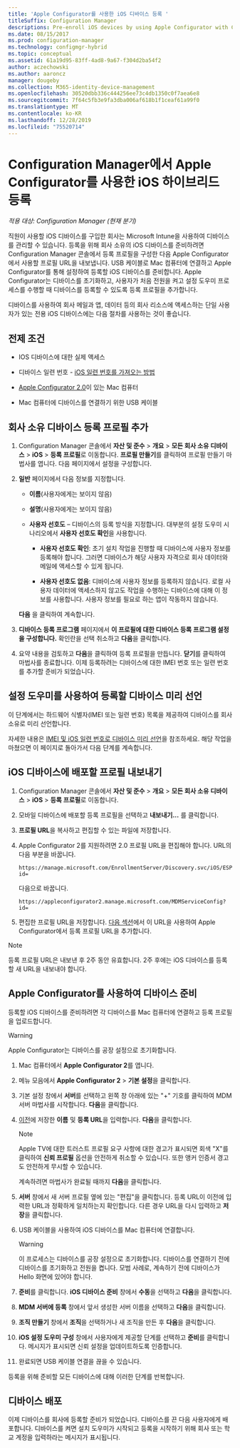 ```yaml
---
title: 'Apple Configurator를 사용한 iOS 디바이스 등록 '
titleSuffix: Configuration Manager
descriptions: Pre-enroll iOS devices by using Apple Configurator with Configuration Manager.
ms.date: 08/15/2017
ms.prod: configuration-manager
ms.technology: configmgr-hybrid
ms.topic: conceptual
ms.assetid: 61a19d95-83ff-4ad8-9a67-f304d2ba54f2
author: aczechowski
ms.author: aaroncz
manager: dougeby
ms.collection: M365-identity-device-management
ms.openlocfilehash: 30520dbb336c444256ee73c4db1350c0f7aea6e8
ms.sourcegitcommit: 7f64c5fb3e9fa3dba006af618b1f1ceaf61a99f0
ms.translationtype: MT
ms.contentlocale: ko-KR
ms.lasthandoff: 12/28/2019
ms.locfileid: "75520714"
---
```

# <a name="ios-hybrid-enrollment-using-apple-configurator-with-configuration-manager"></a>Configuration Manager에서 Apple Configurator를 사용한 iOS 하이브리드 등록

*적용 대상: Configuration Manager (현재 분기)*

직원이 사용할 iOS 디바이스를 구입한 회사는 Microsoft Intune을 사용하여 디바이스를 관리할 수 있습니다. 등록을 위해 회사 소유의 iOS 디바이스를 준비하려면 Configuration Manager 콘솔에서 등록 프로필을 구성한 다음 Apple Configurator에서 사용할 프로필 URL을 내보냅니다. USB 케이블로 Mac 컴퓨터에 연결하고 Apple Configurator를 통해 설정하여 등록할 iOS 디바이스를 준비합니다. Apple Configurator는 디바이스를 초기화하고, 사용자가 처음 전원을 켜고 설정 도우미 프로세스를 수행할 때 디바이스를 등록할 수 있도록 등록 프로필을 추가합니다.

디바이스를 사용하여 회사 메일과 앱, 데이터 등의 회사 리소스에 액세스하는 단일 사용자가 있는 전용 iOS 디바이스에는 다음 절차를 사용하는 것이 좋습니다.  

## <a name="prerequisites"></a>전제 조건  

-   IOS 디바이스에 대한 실제 액세스  

-   디바이스 일련 번호 - [iOS 일련 번호를 가져오는 방법](https://support.apple.com/en-us/HT204308)  

-   [Apple Configurator 2.0](https://go.microsoft.com/fwlink/?LinkId=518017)이 있는 Mac 컴퓨터  

-   Mac 컴퓨터에 디바이스를 연결하기 위한 USB 케이블  

## <a name="add-a-corporate-owned-device-enrollment-profile"></a>회사 소유 디바이스 등록 프로필 추가

1.  Configuration Manager 콘솔에서 **자산 및 준수** > **개요** > **모든 회사 소유 디바이스** > **iOS** > **등록 프로필**로 이동합니다. **프로필 만들기**를 클릭하여 프로필 만들기 마법사를 엽니다. 다음 페이지에서 설정을 구성합니다.  

2.  **일반** 페이지에서 다음 정보를 지정합니다.  

    -   **이름**(사용자에게는 보이지 않음)  

    -   **설명**(사용자에게는 보이지 않음)  

    -   **사용자 선호도** – 디바이스의 등록 방식을 지정합니다. 대부분의 설정 도우미 시나리오에서 **사용자 선호도 확인**을 사용합니다.  

        -   **사용자 선호도 확인**: 초기 설치 작업을 진행할 때 디바이스에 사용자 정보를 등록해야 합니다. 그러면 디바이스가 해당 사용자 자격으로 회사 데이터와 메일에 액세스할 수 있게 됩니다.  

        -   **사용자 선호도 없음**: 디바이스에 사용자 정보를 등록하지 않습니다. 로컬 사용자 데이터에 액세스하지 않고도 작업을 수행하는 디바이스에 대해 이 정보를 사용합니다. 사용자 정보를 필요로 하는 앱이 작동하지 않습니다.

    **다음** 을 클릭하여 계속합니다.  

3.  **디바이스 등록 프로그램** 페이지에서 **이 프로필에 대한 디바이스 등록 프로그램 설정을 구성합니다.** 확인란을 선택 취소하고 **다음**을 클릭합니다.  

4.  요약 내용을 검토하고 **다음**을 클릭하여 등록 프로필을 만듭니다. **닫기**를 클릭하여 마법사를 종료합니다. 이제 등록하려는 디바이스에 대한 IMEI 번호 또는 일련 번호를 추가할 준비가 되었습니다.  

## <a name="predeclare-devices-to-enroll-with-setup-assistant"></a>설정 도우미를 사용하여 등록할 디바이스 미리 선언

이 단계에서는 하드웨어 식별자(IMEI 또는 일련 번호) 목록을 제공하여 디바이스를 회사 소유로 미리 선언합니다.

자세한 내용은 [IMEI 및 iOS 일련 번호로 디바이스 미리 선언](predeclare-devices-with-hardware-id.md)을 참조하세요. 해당 작업을 마쳤으면 이 페이지로 돌아가서 다음 단계를 계속합니다.

## <a name="export-the-profile-to-deploy-to-ios-devices"></a>iOS 디바이스에 배포할 프로필 내보내기

1.  Configuration Manager 콘솔에서 **자산 및 준수** > **개요** > **모든 회사 소유 디바이스** > **iOS** > **등록 프로필**로 이동합니다.

2.  모바일 디바이스에 배포할 등록 프로필을 선택하고 **내보내기...** 를 클릭합니다.

3.  **프로필 URL**을 복사하고 편집할 수 있는 파일에 저장합니다.   

4.  Apple Configurator 2를 지원하려면 2.0 프로필 URL을 편집해야 합니다. URL의 다음 부분을 바꿉니다.  

    ```  
    https://manage.microsoft.com/EnrollmentServer/Discovery.svc/iOS/ESProxy?id=  

    ```  

     다음으로 바꿉니다.  

    ```  
    https://appleconfigurator2.manage.microsoft.com/MDMServiceConfig?id=  

    ```

5.  편집한 프로필 URL을 저장합니다. [다음 섹션](#prepare-the-device-with-apple-configurator)에서 이 URL을 사용하여 Apple Configurator에서 등록 프로필 URL을 추가합니다.  

> [!NOTE]
> 등록 프로필 URL은 내보낸 후 2주 동안 유효합니다. 2주 후에는 iOS 디바이스를 등록할 새 URL을 내보내야 합니다.

## <a name="prepare-the-device-with-apple-configurator"></a>Apple Configurator를 사용하여 디바이스 준비

등록할 iOS 디바이스를 준비하려면 각 디바이스를 Mac 컴퓨터에 연결하고 등록 프로필을 업로드합니다.  

> [!WARNING]  
>  Apple Configurator는 디바이스를 공장 설정으로 초기화합니다.  

1. Mac 컴퓨터에서 **Apple Configurator 2**를 엽니다.  

2. 메뉴 모음에서 **Apple Configurator 2** > **기본 설정**을 클릭합니다.  

3. 기본 설정 창에서 **서버**를 선택하고 왼쪽 창 아래에 있는 "+" 기호를 클릭하여 MDM 서버 마법사를 시작합니다. **다음**을 클릭합니다.  

4. [이전](#export-the-profile-to-deploy-to-ios-devices)에 저장한 **이름** 및 **등록 URL**을 입력합니다. **다음**을 클릭합니다.  

   > [!NOTE]
   > Apple TV에 대한 트러스트 프로필 요구 사항에 대한 경고가 표시되면 회색 "X"를 클릭하여 **신뢰 프로필** 옵션을 안전하게 취소할 수 있습니다. 또한 앵커 인증서 경고도 안전하게 무시할 수 있습니다.

   계속하려면 마법사가 완료될 때까지 **다음**을 클릭합니다.  

5. **서버** 창에서 새 서버 프로필 옆에 있는 "편집"을 클릭합니다. 등록 URL이 이전에 입력한 URL과 정확하게 일치하는지 확인합니다. 다른 경우 URL을 다시 입력하고 **저장**을 클릭합니다.  

6. USB 케이블을 사용하여 iOS 디바이스를 Mac 컴퓨터에 연결합니다.  

   > [!WARNING]  
   >  이 프로세스는 디바이스를 공장 설정으로 초기화합니다. 디바이스를 연결하기 전에 디바이스를 초기화하고 전원을 켭니다. 모범 사례로, 계속하기 전에 디바이스가 Hello 화면에 있어야 합니다.  

7. **준비**를 클릭합니다. **iOS 디바이스 준비** 창에서 **수동**을 선택하고 **다음**을 클릭합니다.  

8. **MDM 서버에 등록** 창에서 앞서 생성한 서버 이름을 선택하고 **다음**을 클릭합니다.  

9. **조직 만들기** 창에서 **조직**을 선택하거나 새 조직을 만든 후 **다음**을 클릭합니다.  

10. **iOS 설정 도우미 구성** 창에서 사용자에게 제공할 단계를 선택하고 **준비**를 클릭합니다. 메시지가 표시되면 신뢰 설정을 업데이트하도록 인증합니다.  

11. 완료되면 USB 케이블 연결을 끊을 수 있습니다.  

등록을 위해 준비할 모든 디바이스에 대해 이러한 단계를 반복합니다.

## <a name="distribute-devices"></a>디바이스 배포

이제 디바이스를 회사에 등록할 준비가 되었습니다. 디바이스를 끈 다음 사용자에게 배포합니다. 디바이스를 켜면 설치 도우미가 시작되고 등록을 시작하기 위해 회사 또는 학교 계정을 입력하라는 메시지가 표시됩니다.
